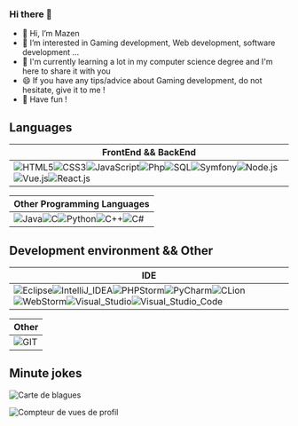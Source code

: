 
<!--
**Al-Natour-Mazen/Al-Natour-Mazen** is a ✨ _special_ ✨ repository because its `README.md` (this file) appears on your GitHub profile.
--->

### Hi there 👋

* 👋 Hi, I’m Mazen
* 👀 I’m interested in Gaming development, Web development, software development ...
* 🌱 I'm currently learning a lot in my computer science degree and I'm here to share it with you
* 😄 If you have any tips/advice about Gaming development, do not hesitate, give it to me !
* 💞️ Have fun !


## Languages

|FrontEnd && BackEnd|
|---------
![HTML5](https://img.shields.io/badge/html5-%23E34F26.svg?style=for-the-badge&logo=html5&logoColor=white)![CSS3](https://img.shields.io/badge/css3-%231572B6.svg?style=for-the-badge&logo=css3&logoColor=white)![JavaScript](https://img.shields.io/badge/javascript-%23323330.svg?style=for-the-badge&logo=javascript&logoColor=%23F7DF1E)![Php](https://img.shields.io/badge/php-464e78.svg?style=for-the-badge&logo=php&logoColor=%8993be)![SQL](	https://img.shields.io/badge/SQL-07405E?style=for-the-badge&logo=sqlite&logoColor=white)![Symfony](https://img.shields.io/badge/Symfony-181717?style=for-the-badge&logo=Symfony&logoColor=white)![Node.js](https://img.shields.io/badge/Node.js-339933?style=for-the-badge&logo=nodedotjs&logoColor=white)![Vue.js](https://img.shields.io/badge/Vue.js-296d4f?style=for-the-badge&logo=vuedotjs&logoColor=4FC08D)![React.js](https://img.shields.io/badge/React-0886ff?style=for-the-badge&logo=react&logoColor=61DAFB) | 


|Other Programming Languages|
|---------
![Java](https://img.shields.io/badge/java-%23ED8B00.svg?style=for-the-badge&logo=java&logoColor=white)![C](https://img.shields.io/badge/c-%2300599C.svg?style=for-the-badge&logo=c&logoColor=white)![Python](https://img.shields.io/badge/python-3670A0?style=for-the-badge&logo=python&logoColor=ffdd54)![C++](https://img.shields.io/badge/C%2B%2B-00599C?style=for-the-badge&logo=c%2B%2B&logoColor=white)![C#](https://img.shields.io/badge/C%23-9e5599?style=for-the-badge&logo=c-sharp&logoColor=white) |

## Development environment && Other
| IDE |
|---------
![Eclipse](https://img.shields.io/badge/Eclipse-2C2255?style=for-the-badge&logo=eclipse&logoColor=white)![IntelliJ_IDEA](https://img.shields.io/badge/IntelliJ_IDEA-000000.svg?style=for-the-badge&logo=intellij-idea&logoColor=white)![PHPStorm](http://img.shields.io/badge/-PHPStorm-000000?style=for-the-badge&logo=phpstorm&logoColor=white)![PyCharm](https://img.shields.io/badge/PyCharm-000000.svg?&style=for-the-badge&logo=PyCharm&logoColor=white)![CLion](https://img.shields.io/badge/CLion-000000?style=for-the-badge&logo=clion&logoColor=white)![WebStorm](https://img.shields.io/badge/WebStorm-000000?style=for-the-badge&logo=WebStorm&logoColor=white)![Visual_Studio](https://img.shields.io/badge/Visual_Studio-5C2D91?style=for-the-badge&logo=visual%20studio&logoColor=white)![Visual_Studio_Code](https://img.shields.io/badge/VSCode-0078D4?style=for-the-badge&logo=visual%20studio%20code&logoColor=white)|

| Other |
|---------
![GIT](https://img.shields.io/badge/GIT-E44C30?style=for-the-badge&logo=git&logoColor=white)|

## Minute jokes
![Carte de blagues](https://readme-jokes.vercel.app/api)

![Compteur de vues de profil](https://komarev.com/ghpvc/?username=Al-Natour-Mazen)




<!--
Here are some ideas to get you started:

- 🔭 I’m currently working on ...
- 🌱 I’m currently learning ...
- 👯 I’m looking to collaborate on ...
- 🤔 I’m looking for help with ...
- 💬 Ask me about ...
- 📫 How to reach me: ...
- 😄 Pronouns: ...
- ⚡ Fun fact: ...
-->
